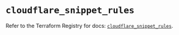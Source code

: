 # `cloudflare_snippet_rules`

Refer to the Terraform Registry for docs: [`cloudflare_snippet_rules`](https://registry.terraform.io/providers/cloudflare/cloudflare/4.49.0/docs/resources/snippet_rules).
